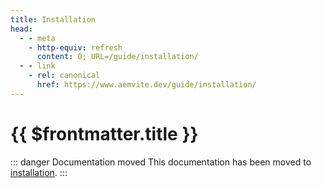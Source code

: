 ```yaml
---
title: Installation
head:
  - - meta
    - http-equiv: refresh
      content: 0; URL=/guide/installation/
  - - link
    - rel: canonical
      href: https://www.aemvite.dev/guide/installation/
---
```


# {{ $frontmatter.title }}

::: danger Documentation moved
This documentation has been moved to [installation](../../installation/).
:::
